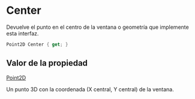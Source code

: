 # Center

Devuelve el punto en el centro de la ventana o geometría que implemente esta interfaz.

```csharp
Point2D Center { get; }
```

## Valor de la propiedad

[Point2D](../../Point2D.md)

Un punto 3D con la coordenada \(X central, Y central\) de la ventana.

